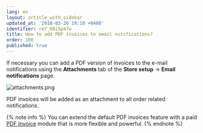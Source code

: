 ```yaml
---
lang: en
layout: article_with_sidebar
updated_at: '2018-03-26 19:18 +0400'
identifier: ref_08i5p47o
title: How to add PDF invoices to email notifications?
order: 100
published: true
---
```

If necessary you can add a PDF version of invoices to the e-mail notifications using the **Attachments** tab of the **Store setup** -> **Email notifications** page. 

![attachments.png]({{site.baseurl}}/attachments/ref_08i5p47o/attachments.png)

PDF invoices will be added as an attachment to all order related notifications.

{% note info %}
You can extend the default PDF invoices feature with a paid [PDF Invoice](https://market.x-cart.com/addons/PDF-Invoice.html "eMail Notifications: Set Up and Maintenance") module that is more flexible and powerful.
{% endnote %}
